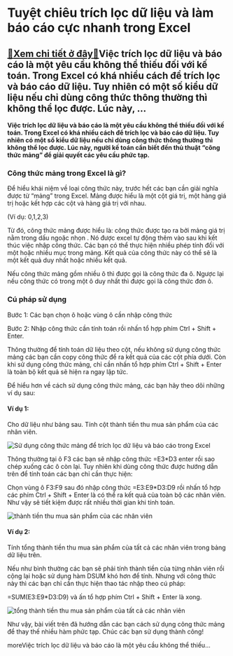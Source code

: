 Tuyệt chiêu trích lọc dữ liệu và làm báo cáo cực nhanh trong Excel
==================================================================

[:gift:Xem chi tiết ở đây:gift:](https://hddtvn.com/tuyet-chieu-trich-loc-du-lieu-va-lam-bao-cao-cuc-nhanh-trong-excel/)Việc trích lọc dữ liệu và báo cáo là một yêu cầu không thể thiếu đối với kế toán. Trong Excel có khá nhiều cách để trích lọc và báo cáo dữ liệu. Tuy nhiên có một số kiểu dữ liệu nếu chỉ dùng công thức thông thường thì không thể lọc được. Lúc này, …
--------------------------------------------------------------------------------------------------------------------------------------------------------------------------------------------------------------------------------------------------------

**Việc trích lọc dữ liệu và báo cáo là một yêu cầu không thể thiếu đối với kế toán. Trong Excel có khá nhiều cách để trích lọc và báo cáo dữ liệu. Tuy nhiên có một số kiểu dữ liệu nếu chỉ dùng công thức thông thường thì không thể lọc được. Lúc này, người kế toán cần biết đến thủ thuật “công thức mảng” để giải quyết các yêu cầu phức tạp.**


### **Công thức mảng trong Excel là gì?**


Để hiểu khái niệm về loại công thức này, trước hết các bạn cần giải nghĩa được từ “mảng” trong Excel. Mảng được hiểu là một cột giá trị, một hàng giá trị hoặc kết hợp các cột và hàng giá trị với nhau.


(Ví dụ: 0,1,2,3)


Từ đó, công thức mảng được hiểu là: công thức được tạo ra bởi mảng giá trị nằm trong dấu ngoặc nhọn . Nó được excel tự động thêm vào sau khi kết thúc việc nhập công thức. Các bạn có thể thực hiện nhiều phép tính đối với một hoặc nhiều mục trong mảng. Kết quả của công thức này có thể sẽ là một kết quả duy nhất hoặc nhiều kết quả.


Nếu công thức mảng gồm nhiều ô thì được gọi là công thức đa ô. Ngược lại nếu công thức có trong một ô duy nhất thì được gọi là công thức đơn ô.


### **Cú pháp sử dụng**


Bước 1: Các bạn chọn ô hoặc vùng ô cần nhập công thức


Bước 2: Nhập công thức cần tính toán rồi nhấn tổ hợp phím Ctrl + Shift + Enter.


Thông thường để tính toán dữ liệu theo cột, nếu không sử dụng công thức mảng các bạn cần copy công thức để ra kết quả của các cột phía dưới. Còn khi sử dụng công thức mảng, chỉ cần nhấn tổ hợp phím Ctrl + Shift + Enter là toàn bộ kết quả sẽ hiện ra ngay lập tức.


Để hiểu hơn về cách sử dụng công thức mảng, các bạn hãy theo dõi những ví dụ sau:


#### Ví dụ 1:


Cho dữ liệu như bảng sau. Tính cột thành tiền thu mua sản phẩm của các nhân viên.


![Sử dụng công thức mảng để trích lọc dữ liệu và báo cáo trong Excel](https://scontent-sin6-1.xx.fbcdn.net/v/t1.15752-9/91592782_695331771237132_8032753449672114176_n.png?_nc_cat=101&_nc_sid=b96e70&_nc_ohc=dOjJKdictxIAX9PlHnB&_nc_ht=scontent-sin6-1.xx&oh=3a0912330dab90cb557ee92a6b356e4a&oe=5EA6EA67)


Thông thường tại ô F3 các bạn sẽ nhập công thức =E3*D3 enter rồi sao chép xuống các ô còn lại. Tuy nhiên khi dùng công thức được hướng dẫn trên để tính toán các bạn chỉ cần thực hiện:


Chọn vùng ô F3:F9 sau đó nhập công thức =E3:E9*D3:D9 rồi nhấn tổ hợp các phím Ctrl + Shift + Enter là có thể ra kết quả của toàn bộ các nhân viên. Như vậy sẽ tiết kiệm được rất nhiều thời gian khi tính toán.


![thành tiền thu mua sản phẩm của các nhân viên](https://scontent-sin6-2.xx.fbcdn.net/v/t1.15752-9/91425158_209074727099279_817028828399403008_n.png?_nc_cat=105&_nc_sid=b96e70&_nc_ohc=q_GmqiY-6XMAX8i4-mD&_nc_ht=scontent-sin6-2.xx&oh=b813241424381a6254ccf15e44bd89c2&oe=5EA7D0CE)


#### Ví dụ 2:


Tính tổng thành tiền thu mua sản phẩm của tất cả các nhân viên trong bảng dữ liệu trên.


Nếu như bình thường các bạn sẽ phải tính thành tiền của từng nhân viên rồi cộng lại hoặc sử dụng hàm DSUM khó hơn để tính. Nhưng với công thức này thì các bạn chỉ cần thực hiện thao tác nhập theo cú pháp:


=SUM(E3:E9*D3:D9) và ấn tổ hợp phím Ctrl + Shift + Enter là xong.


![tổng thành tiền thu mua sản phẩm của tất cả các nhân viên](https://scontent-sin6-1.xx.fbcdn.net/v/t1.15752-9/91158301_218881849180882_6254600550625574912_n.png?_nc_cat=101&_nc_sid=b96e70&_nc_ohc=ySFm1RyhDn8AX8X3Bp9&_nc_ht=scontent-sin6-1.xx&oh=65594d425fa8e30afbc9f0c28b71dae1&oe=5EA70797)


Như vậy, bài viết trên đã hướng dẫn các bạn cách sử dụng công thức mảng để thay thế nhiều hàm phức tạp. Chúc các bạn sử dụng thành công!



moreViệc trích lọc dữ liệu và báo cáo là một yêu cầu không thể thiếu…

